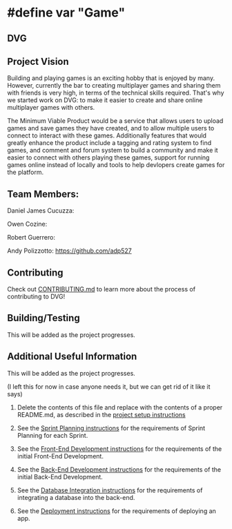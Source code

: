 # \#define var "Game" 
## DVG

## Project Vision
Building and playing games is an exciting hobby that is enjoyed by many. However, currently the bar to creating multiplayer games and sharing them with friends is very high, in terms of the technical skills required. That's why we started work on DVG: to make it easier to create and share online multiplayer games with others. 

The Minimum Viable Product would be a service that allows users to upload games and save games they have created, and to allow multiple users to connect to interact with these games. Additionally features that would greatly enhance the product include a tagging and rating system to find games, and comment and forum system to build a community and make it easier to connect with others playing these games, support for running games online instead of locally and tools to help devlopers create games for the platform.

## Team Members:
Daniel James Cucuzza:

Owen Cozine:

Robert Guerrero:

Andy Polizzotto:  https://github.com/adp527 

## Contributing
Check out [CONTRIBUTING.md](./CONTRIBUTING.md) to learn more about the process of contributing to DVG!

## Building/Testing
This will be added as the project progresses.

## Additional Useful Information

This will be added as the project progresses.

(I left this for now in case anyone needs it, but we can get rid of it like it says)
1. Delete the contents of this file and replace with the contents of a proper README.md, as described in the [project setup instructions](./instructions-1a-project-setup.md)

1. See the [Sprint Planning instructions](instructions-1b-sprint-planning.md) for the requirements of Sprint Planning for each Sprint.

1. See the [Front-End Development instructions](./instructions-2-front-end.md) for the requirements of the initial Front-End Development.

1. See the [Back-End Development instructions](./instructions-3-back-end.md) for the requirements of the initial Back-End Development.

1. See the [Database Integration instructions](./instructions-4-database.md) for the requirements of integrating a database into the back-end.

1. See the [Deployment instructions](./instructions-5-deployment.md) for the requirements of deploying an app.
